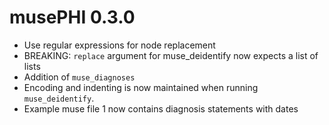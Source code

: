 # musePHI 0.3.0

* Use regular expressions for node replacement
* BREAKING: `replace` argument for muse_deidentify now expects a list of lists
* Addition of `muse_diagnoses`
* Encoding and indenting is now maintained when running `muse_deidentify`.
* Example muse file 1 now contains diagnosis statements with dates
